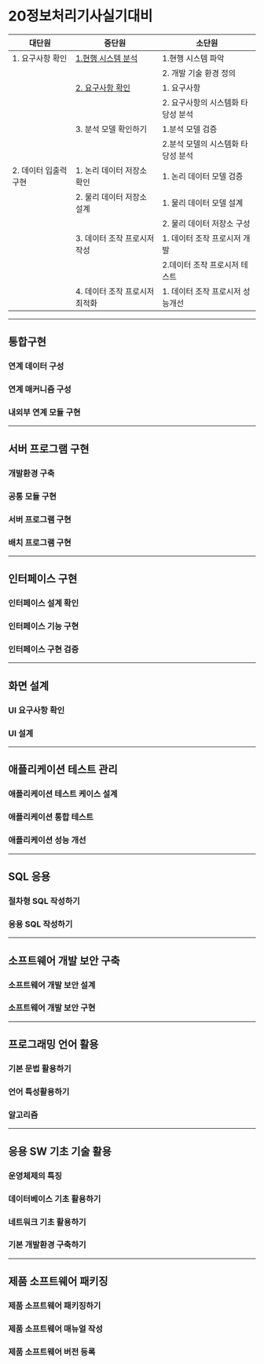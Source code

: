 # 20정보처리기사실기대비

| 대단원                | 중단원                                                          | 소단원                             |
| --------------------- | --------------------------------------------------------------- | ---------------------------------- |
| 1. 요구사항 확인      | [1.현행 시스템 분석](./Docs/1.요구사항확인/1.현행시스템분석.md) | 1.현행 시스템 파악                 |
|                       |                                                                 | 2. 개발 기술 환경 정의             |
|                       | [2. 요구사항 확인](./Docs/1.요구사항확인/2.요구사항확인.md)     | 1. 요구사항                        |
|                       |                                                                 | 2. 요구사항의 시스템화 타당성 분석 |
|                       | 3. 분석 모델 확인하기                                           | 1.분석 모델 검증                   |
|                       |                                                                 | 2.분석 모델의 시스템화 타당성 분석 |
| 2. 데이터 입출력 구현 | 1. 논리 데이터 저장소 확인                                      | 1. 논리 데이터 모델 검증           |
|                       | 2. 물리 데이터 저장소 설계                                      | 1. 물리 데이터 모델 설계           |
|                       |                                                                 | 2. 물리 데이터 저장소 구성         |
|                       | 3. 데이터 조작 프로시저 작성                                    | 1. 데이터 조작 프로시저 개발       |
|                       |                                                                 | 2.데이터 조작 프로시저 테스트      |
|                       | 4. 데이터 조작 프로시저 최적화                                  | 1. 데이터 조작 프로시저 성능개선   |

---

## 통합구현

### 연계 데이터 구성

### 연계 매커니즘 구성

### 내외부 연계 모듈 구현

---

## 서버 프로그램 구현

### 개발환경 구축

### 공통 모듈 구현

### 서버 프로그램 구현

### 배치 프로그램 구현

---

## 인터페이스 구현

### 인터페이스 설계 확인

### 인터페이스 기능 구현

### 인터페이스 구현 검증

---

## 화면 설계

### UI 요구사항 확인

### UI 설계

---

## 애플리케이션 테스트 관리

### 애플리케이션 테스트 케이스 설계

### 애플리케이션 통합 테스트

### 애플리케이션 성능 개선

---

## SQL 응용

### 절차형 SQL 작성하기

### 응용 SQL 작성하기

---

## 소프트웨어 개발 보안 구축

### 소프트웨어 개발 보안 설계

### 소프트웨어 개발 보안 구현

---

## 프로그래밍 언어 활용

### 기본 문법 활용하기

### 언어 특성활용하기

### 알고리즘

---

## 응용 SW 기초 기술 활용

### 운영체제의 특징

### 데이터베이스 기초 활용하기

### 네트워크 기초 활용하기

### 기본 개발환경 구축하기

---

## 제품 소프트웨어 패키징

### 제품 소프트웨어 패키징하기

### 제품 소프트웨어 매뉴얼 작성

### 제품 소프트웨어 버전 등록
